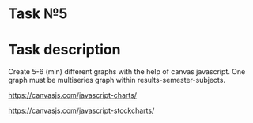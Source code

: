 # Task №5

# Task description

Create 5-6 (min) different graphs with the help of canvas javascript. One graph must be multiseries graph within results-semester-subjects.

https://canvasjs.com/javascript-charts/

https://canvasjs.com/javascript-stockcharts/
